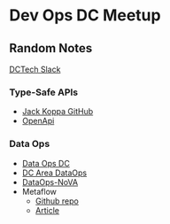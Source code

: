 
# Dev Ops DC Meetup

## Random Notes
[DCTech Slack](http://www.dctechslack.com/)

### Type-Safe APIs
* [Jack Koppa GitHub](https://github.com/jackkoppa)
* [OpenApi](https://www.openapis.org/)

### Data Ops
* [Data Ops DC](https://www.meetup.com/DataOpsDC/)
* [DC Area DataOps](https://www.meetup.com/DC-Area-DataOps-Data-Operations/)
* [DataOps-NoVA](https://www.meetup.com/DataOps-NoVA/)
* Metaflow
	* [Github repo](https://github.com/Netflix/metaflow)
	* [Article](https://www.zdnet.com/article/netflix-our-metaflow-python-library-for-faster-data-science-is-now-open-source/)
<!--stackedit_data:
eyJoaXN0b3J5IjpbNTQzNTMzNjU5LC04NzA1OTQyNzBdfQ==
-->
